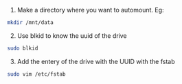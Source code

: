1. Make a directory where you want to automount. Eg: 
```bash 
mkdir /mnt/data
```


2. Use blkid to know the uuid of the drive
```bash
sudo blkid
```

3. Add the entery of the drive with the UUID with the fstab
```bash
sudo vim /etc/fstab
```